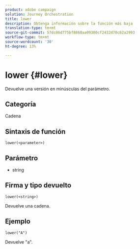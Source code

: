 ```yaml
---
product: adobe campaign
solution: Journey Orchestration
title: lower
description: Obtenga información sobre la función más baja
translation-type: tm+mt
source-git-commit: 57dc86d775bf8860aa09300cf2432d70c62a2993
workflow-type: tm+mt
source-wordcount: '30'
ht-degree: 13%

---
```



# lower {#lower}

Devuelve una versión en minúsculas del parámetro.

## Categoría

Cadena

## Sintaxis de función

`lower(<parameter>)`

## Parámetro

* string

## Firma y tipo devuelto

`lower(<string>)`

Devuelve una cadena.

## Ejemplo

`lower("A")`

Devuelve &quot;a&quot;.
